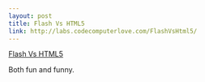 ```yaml
--- 
layout: post
title: Flash Vs HTML5
link: http://labs.codecomputerlove.com/FlashVsHtml5/
---
```

<a href="http://labs.codecomputerlove.com/FlashVsHtml5/">Flash Vs
HTML5</a><br>

<p>Both fun and funny.</p>

